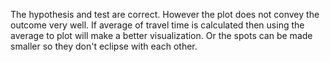 The hypothesis and test are correct. 
However the plot does not convey the outcome very well. 
If average of travel time is calculated then using the average to plot will make a better visualization. 
Or the spots can be made smaller so they don't eclipse with each other.
